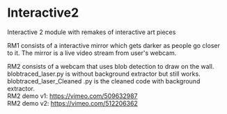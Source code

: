 # Interactive2
Interactive 2 module with remakes of interactive art pieces  

RM1 consists of a interactive mirror which gets darker as people go closer to it. The mirror is a live video stream from user's webcam.  

RM2 consists of a webcam that uses blob detection to draw on the wall.   
blobtraced_laser.py is without background extractor but still works.   
blobtraced_laser_Cleaned .py is the cleaned code with background extractor.   
RM2 demo v1: https://vimeo.com/509632987   
RM2 demo v2: https://vimeo.com/512206362
